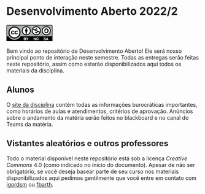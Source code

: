 # Desenvolvimento Aberto 2022/2

![License CC-BY-NC-SA 4.0](docs/aulas/cc-by-nc-sa-small.png)

Bem vindo ao repositório de Desenvolvimento Aberto! Ele será nosso principal ponto de interação neste semestre. Todas as entregas serão feitas neste repositório, assim como estarão disponibilizados aqui todos os materiais da disciplina. 

## Alunos

O [site da disciplina](https://insper.github.io/open-dev/) contém todas as informações burocráticas importantes, como horários de aulas e atendimentos, critérios de aprovação. Anúncios sobre o andamento da matéria serão feitos no blackboard e no canal do Teams da matéria.

## Vistantes aleatórios e outros professores

Todo o material disponível neste repositório está sob a licença *Creative Commons* 4.0 (como indicado no início do documento). Apesar de não ser obrigatório, se você deseja basear parte de seu curso nos materiais disponibilizados aqui pedimos gentilmente que você entre em contato com [igordsm](http://github.com/igordsm) ou [fbarth](http://github.com/fbarth). 
